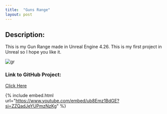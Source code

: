 ```yaml
---
title:  "Guns Range"
layout: post
---
```


## Description:
This is my Gun Range made in Unreal Engine 4.26. This is my first project in Unreal so I hope you like it.

![gr](https://github.com/OnlyRyNMC/OnlyRyNMC.github.io/assets/147284195/a4d5a7d6-95c5-40e3-a294-1f95e977eaef)


### Link to GitHub Project:
[Click Here](https://github.com/OnlyRyNMC/Gun-Range)

{% include embed.html url="https://www.youtube.com/embed/ub8Emz1BdGE?si=ZZQadJeYUPmzNzKg" %}
